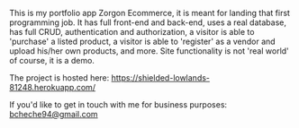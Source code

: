 This is my portfolio app Zorgon Ecommerce, it is meant for landing that first programming job.
It has full front-end and back-end, uses a real database, has full CRUD, authentication and authorization, a visitor is able to 'purchase' a listed product,
a visitor is able to 'register' as a vendor and upload his/her own products, and more. Site functionality is not 'real world' of course, it is a demo.

The project is hosted here: https://shielded-lowlands-81248.herokuapp.com/

If you'd like to get in touch with me for business purposes: bcheche94@gmail.com

